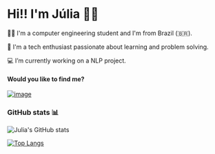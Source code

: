 # Hi!! I'm Júlia 👋😄
👩‍💻 I'm a computer engineering student and I'm from Brazil (🇧🇷). 

🚀 I'm a tech enthusiast passionate about learning and problem solving. 

💻 I’m currently working on a NLP project.

#### Would you like to find me?

[![image](https://img.shields.io/badge/LinkedIn-0077B5?style=for-the-badge&logo=linkedin&logoColor=white)](https://www.linkedin.com/in/julia-sato/en)

<!--
### Programming Languages
<a href="https://www.python.org/"> <img src="https://raw.githubusercontent.com/github/explore/master/topics/python/python.png" width="40" height="40"></a>
<img src="https://raw.githubusercontent.com/github/explore/master/topics/cpp/cpp.png" width="40" height="40">
<img src="https://raw.githubusercontent.com/github/explore/master/topics/c/c.png" width="40" height="40">

### Currently working with
<a href="https://cloud.google.com/"> <img src="https://camo.githubusercontent.com/582944f6627732531ce1a2e20ad43538d1896e16a5f159ea28fd137dbb8e798a/68747470733a2f2f7777772e766563746f726c6f676f2e7a6f6e652f6c6f676f732f676f6f676c655f636c6f75642f676f6f676c655f636c6f75642d69636f6e2e737667" width="40" height="40"></a>
<a href="https://code.visualstudio.com/"> <img src="https://camo.githubusercontent.com/e9141be13e6bea8c50af6d48f64700246faed666040ead23e74d4fc27bf411e3/68747470733a2f2f696d672e69636f6e73382e636f6d2f666c75656e742f34382f3030303030302f76697375616c2d73747564696f2d636f64652d323031392e706e67" width="40" height="40"></a>
<a href="https://git-scm.com/"> <img src="https://raw.githubusercontent.com/github/explore/master/topics/git/git.png" width="40" height="40"></a>
<a href="https://jupyter.org/"> <img src="https://raw.githubusercontent.com/github/explore/master/topics/jupyter-notebook/jupyter-notebook.png" width="40" height="40"></a>
<a href="https://research.google.com/colaboratory/"> <img src="https://github.com/googlecolab.png" width="40" height="40"></a>
<a href="https://github.com/"> <img src="https://raw.githubusercontent.com/github/explore/master/topics/github/github.png" width="40" height="40"></a>

### Previously worked with
<a href="https://aws.amazon.com/"> <img src="https://raw.githubusercontent.com/github/explore/master/topics/aws/aws.png" width="40" height="40"></a>
<a href="https://www.tensorflow.org/"> <img src="https://raw.githubusercontent.com/github/explore/master/topics/tensorflow/tensorflow.png" width="40" height="40"></a>
<a href="https://pytorch.org/"> <img src="https://github.com/pytorch.png" width="40" height="40"></a>
<a href="https://pandas.pydata.org/"> <img src="https://github.com/pandas-dev.png" width="40" height="40"></a>
<a href="https://reactjs.org/"> <img src="https://raw.githubusercontent.com/github/explore/master/topics/react/react.png" width="40" height="40"></a>
<a href="https://flask.palletsprojects.com/en/2.0.x/"> <img src="https://raw.githubusercontent.com/github/explore/master/topics/flask/flask.png" width="40" height="40"></a>
<a href="https://www.postgresql.org/"> <img src="https://raw.githubusercontent.com/github/explore/master/topics/postgresql/postgresql.png" width="40" height="40"></a>
<a href="https://www.qt.io/"> <img src="https://raw.githubusercontent.com/github/explore/master/topics/qt/qt.png" width="40" height="40"></a>
<a href="https://www.heroku.com/"> <img src="https://raw.githubusercontent.com/devicons/devicon/master/icons/heroku/heroku-plain.svg" width="40" height="40"></a>
<img src="https://raw.githubusercontent.com/github/explore/master/topics/sql/sql.png" width="40" height="40">
<a href="https://developer.mozilla.org/docs/Web/JavaScript"> <img src="https://raw.githubusercontent.com/github/explore/master/topics/javascript/javascript.png" width="40" height="40"></a>
<a href="https://www.r-project.org/"> <img src="https://upload.wikimedia.org/wikipedia/commons/thumb/1/1b/R_logo.svg/1200px-R_logo.svg.png" width="40" height="40"></a>

-->
### GitHub stats 📊

![Julia's GitHub stats](https://github-readme-stats.vercel.app/api?username=jusato&show_icons=true&theme=radical&count_private=true)

[![Top Langs](https://github-readme-stats.vercel.app/api/top-langs/?username=jusato&theme=radical&layout=compact&count_private=true&langs_count=10&hide=makefile,qmake)](https://github.com/jusato/github-readme-stats)
